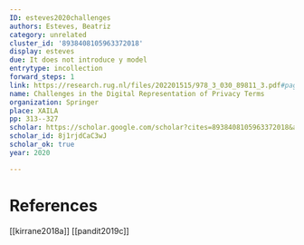 ```yaml
---
ID: esteves2020challenges
authors: Esteves, Beatriz
category: unrelated
cluster_id: '8938408105963372018'
display: esteves
due: It does not introduce y model
entrytype: incollection
forward_steps: 1
link: https://research.rug.nl/files/202201515/978_3_030_89811_3.pdf#page=320
name: Challenges in the Digital Representation of Privacy Terms
organization: Springer
place: XAILA
pp: 313--327
scholar: https://scholar.google.com/scholar?cites=8938408105963372018&as_sdt=2005&sciodt=0,5&hl=en
scholar_id: 8j1rjdCaC3wJ
scholar_ok: true
year: 2020

---
```


# References

[[kirrane2018a]]
[[pandit2019c]]

